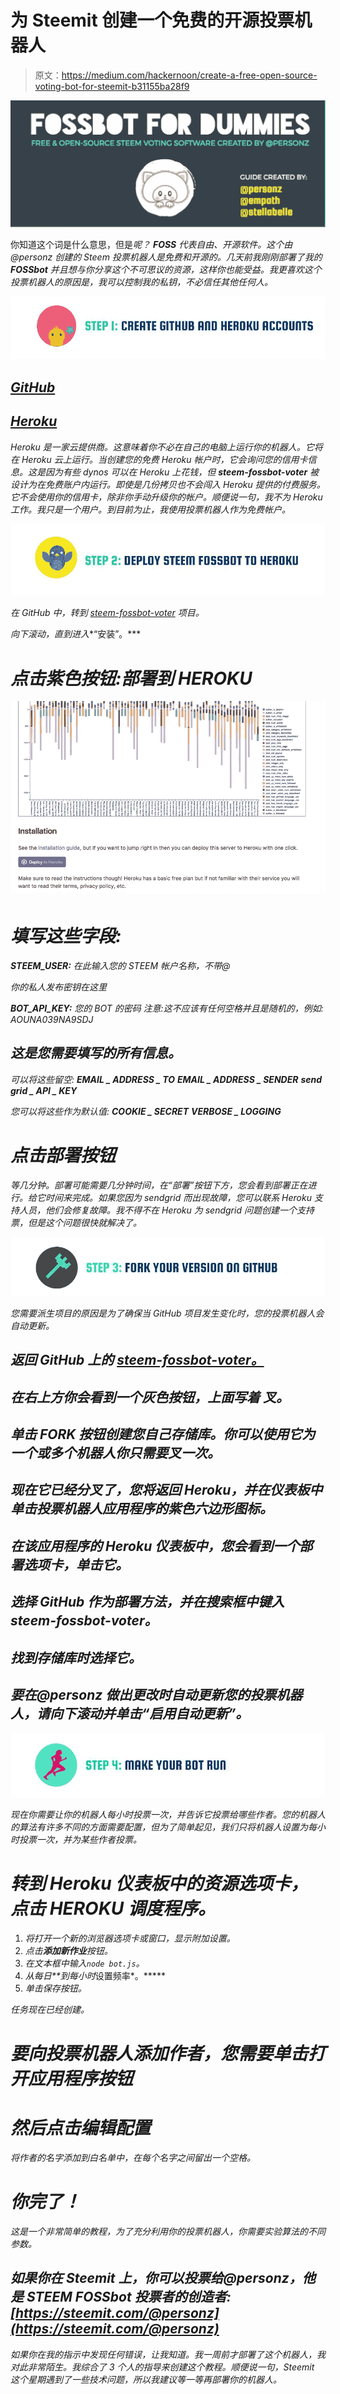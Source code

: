 # 为 Steemit 创建一个免费的开源投票机器人

> 原文：<https://medium.com/hackernoon/create-a-free-open-source-voting-bot-for-steemit-b31155ba28f9>

![](img/2e202b6e6efcf4d53838d0bf7bcd7123.png)

你知道这个词是什么意思，但是*呢？ ***FOSS*** 代表自由、开源软件。这个由@personz 创建的 Steem 投票机器人是免费和开源的。几天前我刚刚部署了我的 ***FOSSbot*** 并且想与你分享这个不可思议的资源，这样你也能受益。我更喜欢这个投票机器人的原因是，我可以控制我的私钥，不必信任其他任何人。*

*![](img/376cc813826e1c888803930a813e0402.png)*

## *[GitHub](https://github.com/)*

## *[Heroku](https://www.heroku.com/)*

*Heroku 是一家云提供商。这意味着你不必在自己的电脑上运行你的机器人。它将在 Heroku 云上运行。当创建您的免费 Heroku 帐户时，它会询问您的信用卡信息。这是因为有些 dynos 可以在 Heroku 上花钱，但 **steem-fossbot-voter** 被设计为在免费账户内运行。即使是几份拷贝也不会闯入 Heroku 提供的付费服务。它不会使用你的信用卡，除非你手动升级你的帐户。顺便说一句，我不为 Heroku 工作。我只是一个用户。到目前为止，我使用投票机器人作为免费帐户。*

*![](img/c20ccb0018506abfa3f5a4d8804cca47.png)*

*在 GitHub 中，转到 [steem-fossbot-voter](https://github.com/Steem-FOSSbot/steem-fossbot-voter) 项目。*

*向下滚动，直到进入**“安装”。***

# *点击紫色按钮:**部署到 HEROKU***

*![](img/b62bb3a842cb3adc623799fd522c5803.png)*

# *填写这些字段:*

***STEEM_USER:** 在此输入您的 STEEM 帐户名称，不带@*

*你的私人发布密钥在这里*

***BOT_API_KEY:** 您的 BOT 的密码
注意:这不应该有任何空格并且是随机的，例如:
AOUNA039NA9SDJ*

## *这是您需要填写的所有信息。*

*可以将这些留空:
**EMAIL _ ADDRESS _ TO**
**EMAIL _ ADDRESS _ SENDER**
**send grid _ API _ KEY***

*您可以将这些作为默认值:
**COOKIE _ SECRET**
**VERBOSE _ LOGGING***

# *点击部署按钮*

*等几分钟。部署可能需要几分钟时间，在“部署”按钮下方，您会看到部署正在进行。给它时间来完成。如果您因为 sendgrid 而出现故障，您可以联系 Heroku 支持人员，他们会修复故障。我不得不在 Heroku 为 sendgrid 问题创建一个支持票，但是这个问题很快就解决了。*

*![](img/ec933ff5f9811c9a8b460f4a7ac617a6.png)*

*您需要派生项目的原因是为了确保当 GitHub 项目发生变化时，您的投票机器人会自动更新。*

## *返回 GitHub 上的 [steem-fossbot-voter。](https://github.com/Steem-FOSSbot/steem-fossbot-voter)*

## *在右上方你会看到一个灰色按钮，上面写着 ***叉。****

## *单击 FORK 按钮创建您自己存储库。你可以使用它为一个或多个机器人你只需要叉一次。*

## *现在它已经分叉了，您将返回 Heroku，并在仪表板中单击投票机器人应用程序的紫色六边形图标。*

## *在该应用程序的 Heroku 仪表板中，您会看到一个部署选项卡，单击它。*

## *选择 GitHub 作为部署方法，并在搜索框中键入 steem-fossbot-voter。*

## *找到存储库时选择它。*

## *要在@personz 做出更改时自动更新您的投票机器人，请向下滚动并单击“启用自动更新”。*

*![](img/fc438f5ed3ebe27ed583b37c74105956.png)*

*现在你需要让你的机器人每小时投票一次，并告诉它投票给哪些作者。您的机器人的算法有许多不同的方面需要配置，但为了简单起见，我们只将机器人设置为每小时投票一次，并为某些作者投票。*

# *转到 Heroku 仪表板中的**资源**选项卡，点击 **HEROKU 调度程序。***

1.  *将打开一个新的浏览器选项卡或窗口，显示附加设置。*
2.  *点击**添加新作业**按钮。*
3.  *在文本框中输入`node bot.js`。*
4.  *从每日**到每小时*设置频率*。*****
5.  *单击保存按钮。*

*任务现在已经创建。*

# *要向投票机器人添加作者，您需要单击打开应用程序按钮*

# *然后点击编辑配置*

*将作者的名字添加到白名单中，在每个名字之间留出一个空格。*

# *你完了！*

*这是一个非常简单的教程，为了充分利用你的投票机器人，你需要实验算法的不同参数。*

## *如果你在 Steemit 上，你可以投票给@personz，他是 STEEM FOSSbot 投票者的创造者:[https://steemit.com/@personz](https://steemit.com/@personz)*

*如果你在我的指示中发现任何错误，让我知道。我一周前才部署了这个机器人，我对此非常陌生。我综合了 3 个人的指导来创建这个教程。顺便说一句，Steemit 这个星期遇到了一些技术问题，所以我建议等一等再部署你的机器人。*